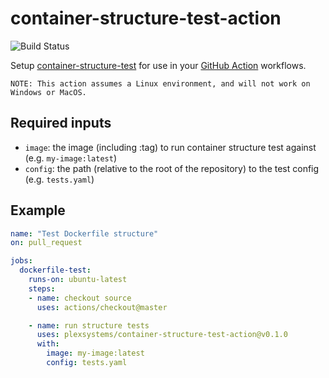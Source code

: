 # container-structure-test-action

![Build Status](https://github.com/plexsystems/container-structure-test-action/workflows/build-test/badge.svg)


Setup [container-structure-test](https://github.com/GoogleContainerTools/container-structure-test) for use in your [GitHub Action](https://github.com/features/actions) workflows.

```
NOTE: This action assumes a Linux environment, and will not work on Windows or MacOS.
```

## Required inputs

- `image`: the image (including :tag) to run container structure test against (e.g. `my-image:latest`)
- `config`: the path (relative to the root of the repository) to the test config (e.g. `tests.yaml`)

## Example

```yaml
name: "Test Dockerfile structure"
on: pull_request

jobs:
  dockerfile-test:
    runs-on: ubuntu-latest
    steps:
    - name: checkout source
      uses: actions/checkout@master

    - name: run structure tests
      uses: plexsystems/container-structure-test-action@v0.1.0
      with:
        image: my-image:latest
        config: tests.yaml
```